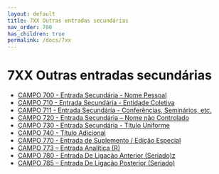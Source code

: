 ```yaml
---
layout: default
title: 7XX Outras entradas secundárias
nav_order: 700
has_children: true
permalink: /docs/7xx
---
```


# 7XX Outras entradas secundárias


<ul> 				
    <li><a href="#">CAMPO 700 - Entrada Secundária - Nome Pessoal</a></li>
    <li><a href="#">CAMPO 710 - Entrada Secundária - Entidade Coletiva</a></li>
    <li><a href="#">CAMPO 711 - Entrada Secundária - Conferências, Seminários, etc.</a></li>
    <li><a href="#">CAMPO 720 - Entrada Secundária – Nome não Controlado</a></li>
    <li><a href="#">CAMPO 730 - Entrada Secundária - Título Uniforme</a></li>
    <li><a href="#">CAMPO 740 - Título Adicional</a></li>
    <li><a href="#">CAMPO 770 - Entrada de Suplemento / Edição Especial </a></li>
    <li><a href="#">CAMPO 773 – Entrada Analítica (R)</a></li>
    <li><a href="#">CAMPO 780 - Entrada De Ligação Anterior (Seriado)z</a></li>
    <li><a href="#">CAMPO 785 – Entrada De Ligação Posterior (Seriado)</a></li>
</ul>